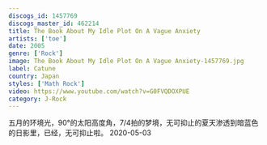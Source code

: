 ```yaml
---
discogs_id: 1457769
discogs_master_id: 462214
title: The Book About My Idle Plot On A Vague Anxiety
artists: ['toe']
date: 2005
genre: ['Rock']
image: The Book About My Idle Plot On A Vague Anxiety-1457769.jpg
label: Catune
country: Japan
styles: ['Math Rock']
video: https://www.youtube.com/watch?v=G0FVQDOXPUE
category: J-Rock
---
```


五月的环境光，90°的太阳高度角，7/4拍的梦境，无可抑止的夏天渗透到暗蓝色的日影里，已经，无可抑止啦。
<time>2020-05-03</time>